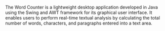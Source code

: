 The Word Counter is a lightweight desktop application developed in Java using the Swing and AWT framework for its graphical user interface. It enables users to perform real-time textual analysis by calculating the total number of words, characters, and paragraphs entered into a text area.
